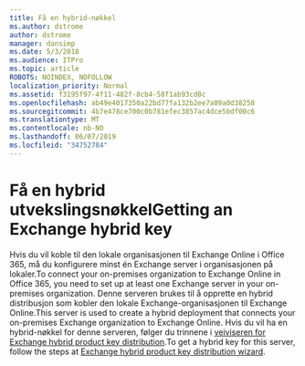 ```yaml
---
title: Få en hybrid-nøkkel
ms.author: dstrome
author: dstrome
manager: dansimp
ms.date: 5/3/2018
ms.audience: ITPro
ms.topic: article
ROBOTS: NOINDEX, NOFOLLOW
localization_priority: Normal
ms.assetid: f3195f97-4f11-482f-8cb4-58f1ab93cd8c
ms.openlocfilehash: ab49e4017350a22bd77fa132b2ee7a09a0d38258
ms.sourcegitcommit: 4b7e478ce700c0b781efec3857ac4dce5bdf00c6
ms.translationtype: MT
ms.contentlocale: nb-NO
ms.lasthandoff: 06/07/2019
ms.locfileid: "34752784"
---
```

# <a name="getting-an-exchange-hybrid-key"></a><span data-ttu-id="fb4d5-102">Få en hybrid utvekslingsnøkkel</span><span class="sxs-lookup"><span data-stu-id="fb4d5-102">Getting an Exchange hybrid key</span></span>

<span data-ttu-id="fb4d5-103">Hvis du vil koble til den lokale organisasjonen til Exchange Online i Office 365, må du konfigurere minst én Exchange server i organisasjonen på lokaler.</span><span class="sxs-lookup"><span data-stu-id="fb4d5-103">To connect your on-premises organization to Exchange Online in Office 365, you need to set up at least one Exchange server in your on-premises organization.</span></span> <span data-ttu-id="fb4d5-104">Denne serveren brukes til å opprette en hybrid distribusjon som kobler den lokale Exchange-organisasjonen til Exchange Online.</span><span class="sxs-lookup"><span data-stu-id="fb4d5-104">This server is used to create a hybrid deployment that connects your on-premises Exchange organization to Exchange Online.</span></span> <span data-ttu-id="fb4d5-105">Hvis du vil ha en hybrid-nøkkel for denne serveren, følger du trinnene i [veiviseren for Exchange hybrid product key distribution](http://aka.ms/hybridkey).</span><span class="sxs-lookup"><span data-stu-id="fb4d5-105">To get a hybrid key for this server, follow the steps at [Exchange hybrid product key distribution wizard](http://aka.ms/hybridkey).</span></span>
  


